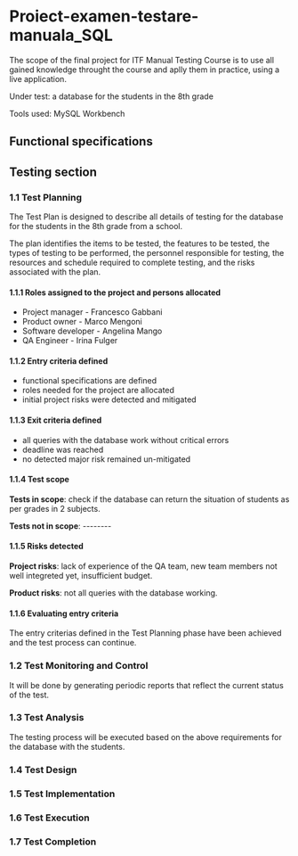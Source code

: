 # Proiect-examen-testare-manuala_SQL

The scope of the final project for ITF Manual Testing Course is to use all gained knowledge throught the course and aplly them in practice, using a live application.

Under test: a database for the students in the 8th grade

Tools used: MySQL Workbench

## Functional specifications

## Testing section

### 1.1 Test Planning

The Test Plan is designed to describe all details of testing for the database for the students in the 8th grade from a school.

The plan identifies the items to be tested, the features to be tested, the types of testing to be performed, the personnel responsible for testing, the resources and schedule required to complete testing, and the risks associated with the plan.

#### 1.1.1 Roles assigned to the project and persons allocated
- Project manager - Francesco Gabbani
- Product owner - Marco Mengoni
- Software developer - Angelina Mango
- QA Engineer - Irina Fulger

#### 1.1.2 Entry criteria defined
- functional specifications are defined
- roles needed for the project are allocated
- initial project risks were detected and mitigated

#### 1.1.3 Exit criteria defined
- all queries with the database work without critical errors
- deadline was reached
- no detected major risk remained un-mitigated

#### 1.1.4 Test scope

**Tests in scope**: check if the database can return the situation of students as per grades in 2 subjects.

**Tests not in scope**: --------

#### 1.1.5 Risks detected

**Project risks**: lack of experience of the QA team, new team members not well integreted yet, insufficient budget.

**Product risks**: not all queries with the database working.

#### 1.1.6 Evaluating entry criteria
The entry criterias defined in the Test Planning phase have been achieved and the test process can continue.

### 1.2 Test Monitoring and Control

It will be done by generating periodic reports that reflect the current status of the test.

### 1.3 Test Analysis

The testing process will be executed based on the above requirements for the database with the students.

### 1.4 Test Design



### 1.5 Test Implementation



### 1.6 Test Execution



### 1.7 Test Completion


